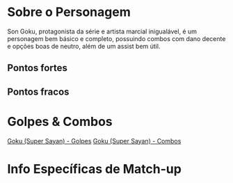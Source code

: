 <!-- TITLE: Goku - Geral -->
<!-- SUBTITLE: "This'll be a good match." -->

# Sobre o Personagem
Son Goku, protagonista da série e artista marcial inigualável, é um personagem bem básico e completo, possuindo combos com dano decente e opções boas de neutro, além de um assist bem útil.

## Pontos fortes

## Pontos fracos

# Golpes & Combos
[Goku (Super Sayan) - Golpes](/jogos/dragon-ball-fighter-z/personagens/goku-ssj/atkdata)
[Goku (Super Sayan) - Combos](/jogos/dragon-ball-fighter-z/personagens/goku-ssj/combos)

# Info Específicas de Match-up
